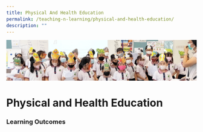 ```yaml
---
title: Physical And Health Education
permalink: /teaching-n-learning/physical-and-health-education/
description: ""
---
```

![](/images/Teaching%20and%20Learning.jpg)

Physical and Health Education
=============================

### Learning Outcomes
